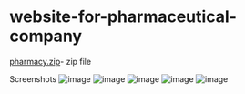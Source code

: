 # website-for-pharmaceutical-company
[pharmacy.zip](https://github.com/Gagana468/website-for-pharmaceutical-company/files/9717766/pharmacy.zip)- zip file

Screenshots
![image](https://user-images.githubusercontent.com/115104239/194125256-ccf6d164-21b6-458e-a467-fc0a734de5e0.png)
![image](https://user-images.githubusercontent.com/115104239/194125361-366286c0-7ca1-4e25-928b-9a2aea0e7cde.png)
![image](https://user-images.githubusercontent.com/115104239/194125439-f6a89721-7932-4f0e-b068-ae4f1e310834.png)
![image](https://user-images.githubusercontent.com/115104239/194125594-91ec6d66-20b3-409e-9e75-c2f2a947d1b6.png)
![image](https://user-images.githubusercontent.com/115104239/194125652-076ebad6-49dd-47e9-9855-650ffddb4973.png)
